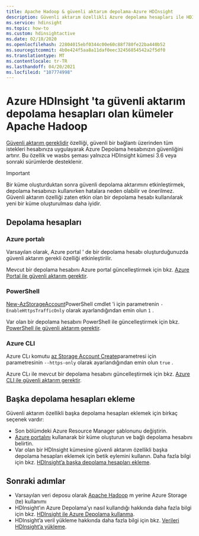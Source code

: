 ```yaml
---
title: Apache Hadoop & güvenli aktarım depolama-Azure HDInsight
description: Güvenli aktarım özellikli Azure depolama hesapları ile HDInsight kümeleri oluşturma hakkında bilgi edinin.
ms.service: hdinsight
ms.topic: how-to
ms.custom: hdinsightactive
ms.date: 02/18/2020
ms.openlocfilehash: 22804015ebf0344c00e60c88f780fe22ba440b52
ms.sourcegitcommit: 4b0e424f5aa8a11daf0eec32456854542a2f5df0
ms.translationtype: MT
ms.contentlocale: tr-TR
ms.lasthandoff: 04/20/2021
ms.locfileid: "107774998"
---
```

# <a name="apache-hadoop-clusters-with-secure-transfer-storage-accounts-in-azure-hdinsight"></a>Azure HDInsight 'ta güvenli aktarım depolama hesapları olan kümeler Apache Hadoop

[Güvenli aktarım gereklidir](../storage/common/storage-require-secure-transfer.md) özelliği, güvenli bir bağlantı üzerinden tüm istekleri hesabınıza uygulayarak Azure Depolama hesabınızın güvenliğini artırır. Bu özellik ve wasbs şeması yalnızca HDInsight kümesi 3.6 veya sonraki sürümlerde desteklenir.

> [!IMPORTANT]
> Bir küme oluşturduktan sonra güvenli depolama aktarımını etkinleştirmek, depolama hesabınızı kullanırken hatalara neden olabilir ve önerilmez. Güvenli aktarım özelliği zaten etkin olan bir depolama hesabı kullanılarak yeni bir küme oluşturulması daha iyidir.

## <a name="storage-accounts"></a>Depolama hesapları

### <a name="azure-portal"></a>Azure portalı

Varsayılan olarak, Azure portal ' de bir depolama hesabı oluşturduğunuzda güvenli aktarım gerekli özelliği etkinleştirilir.

Mevcut bir depolama hesabını Azure portal güncelleştirmek için bkz. [Azure Portal ile güvenli aktarım gerektir](../storage/common/storage-require-secure-transfer.md#require-secure-transfer-for-an-existing-storage-account).

### <a name="powershell"></a>PowerShell

[New-AzStorageAccount](/powershell/module/az.storage/new-azstorageaccount)PowerShell cmdlet 'i için parametrenin `-EnableHttpsTrafficOnly` olarak ayarlandığından emin olun `1` .

Var olan bir depolama hesabını PowerShell ile güncelleştirmek için bkz. [PowerShell ile güvenli aktarım gerektir](../storage/common/storage-require-secure-transfer.md#require-secure-transfer-with-powershell).

### <a name="azure-cli"></a>Azure CLI

Azure CLı komutu [az Storage Account Create](/cli/azure/storage/account#az_storage_account_create)parametresi için parametresinin `--https-only` olarak ayarlandığından emin olun `true` .

Azure CLı ile mevcut bir depolama hesabını güncelleştirmek için bkz. [Azure CLI ile güvenli aktarım gerektir](../storage/common/storage-require-secure-transfer.md#require-secure-transfer-with-azure-cli).

## <a name="add-additional-storage-accounts"></a>Başka depolama hesapları ekleme

Güvenli aktarım özellikli başka depolama hesapları eklemek için birkaç seçenek vardır:

* Son bölümdeki Azure Resource Manager şablonunu değiştirin.
* [Azure portalını](https://portal.azure.com) kullanarak bir küme oluşturun ve bağlı depolama hesabını belirtin.
* Var olan bir HDInsight kümesine güvenli aktarım özellikli başka depolama hesapları eklemek için betik eylemini kullanın. Daha fazla bilgi için bkz. [HDInsight’a başka depolama hesapları ekleme](hdinsight-hadoop-add-storage.md).

## <a name="next-steps"></a>Sonraki adımlar

* Varsayılan veri deposu olarak [Apache Hadoop](https://hadoop.apache.org/docs/current/hadoop-project-dist/hadoop-hdfs/HdfsUserGuide.html) m yerine Azure Storage (te) kullanımı
* HDInsight’ın Azure Depolama’yı nasıl kullandığı hakkında daha fazla bilgi için bkz. [HDInsight ile Azure Depolama kullanma](hdinsight-hadoop-use-blob-storage.md).
* HDInsight’a veril yükleme hakkında daha fazla bilgi için bkz. [Verileri HDInsight’a yükleme](hdinsight-upload-data.md).